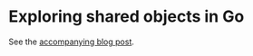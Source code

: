 Exploring shared objects in Go
==============================

See the [accompanying blog
post](https://blog.ksub.org/bytes/2017/02/12/exploring-shared-objects-in-go/).
